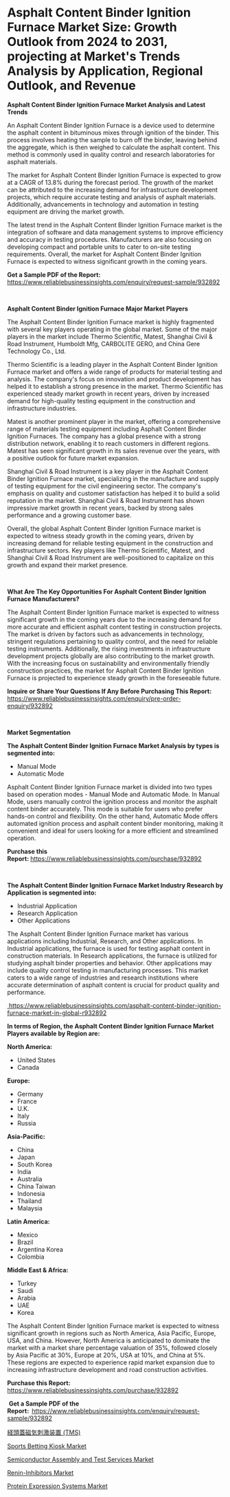 <p><h1>Asphalt Content Binder Ignition Furnace Market Size: Growth Outlook from 2024 to 2031, projecting at Market's Trends Analysis by Application, Regional Outlook, and Revenue</h1></p><p><strong>Asphalt Content Binder Ignition Furnace Market Analysis and Latest Trends</strong></p>
<p><p>An Asphalt Content Binder Ignition Furnace is a device used to determine the asphalt content in bituminous mixes through ignition of the binder. This process involves heating the sample to burn off the binder, leaving behind the aggregate, which is then weighed to calculate the asphalt content. This method is commonly used in quality control and research laboratories for asphalt materials.</p><p>The market for Asphalt Content Binder Ignition Furnace is expected to grow at a CAGR of 13.8% during the forecast period. The growth of the market can be attributed to the increasing demand for infrastructure development projects, which require accurate testing and analysis of asphalt materials. Additionally, advancements in technology and automation in testing equipment are driving the market growth.</p><p>The latest trend in the Asphalt Content Binder Ignition Furnace market is the integration of software and data management systems to improve efficiency and accuracy in testing procedures. Manufacturers are also focusing on developing compact and portable units to cater to on-site testing requirements. Overall, the market for Asphalt Content Binder Ignition Furnace is expected to witness significant growth in the coming years.</p></p>
<p><strong>Get a Sample PDF of the Report:&nbsp;</strong> <a href="https://www.reliablebusinessinsights.com/enquiry/request-sample/932892">https://www.reliablebusinessinsights.com/enquiry/request-sample/932892</a></p>
<p>&nbsp;</p>
<p><strong>Asphalt Content Binder Ignition Furnace Major Market Players</strong></p>
<p><p>The Asphalt Content Binder Ignition Furnace market is highly fragmented with several key players operating in the global market. Some of the major players in the market include Thermo Scientific, Matest, Shanghai Civil & Road Instrument, Humboldt Mfg, CARBOLITE GERO, and China Gere Technology Co., Ltd.</p><p>Thermo Scientific is a leading player in the Asphalt Content Binder Ignition Furnace market and offers a wide range of products for material testing and analysis. The company's focus on innovation and product development has helped it to establish a strong presence in the market. Thermo Scientific has experienced steady market growth in recent years, driven by increased demand for high-quality testing equipment in the construction and infrastructure industries.</p><p>Matest is another prominent player in the market, offering a comprehensive range of materials testing equipment including Asphalt Content Binder Ignition Furnaces. The company has a global presence with a strong distribution network, enabling it to reach customers in different regions. Matest has seen significant growth in its sales revenue over the years, with a positive outlook for future market expansion.</p><p>Shanghai Civil & Road Instrument is a key player in the Asphalt Content Binder Ignition Furnace market, specializing in the manufacture and supply of testing equipment for the civil engineering sector. The company's emphasis on quality and customer satisfaction has helped it to build a solid reputation in the market. Shanghai Civil & Road Instrument has shown impressive market growth in recent years, backed by strong sales performance and a growing customer base.</p><p>Overall, the global Asphalt Content Binder Ignition Furnace market is expected to witness steady growth in the coming years, driven by increasing demand for reliable testing equipment in the construction and infrastructure sectors. Key players like Thermo Scientific, Matest, and Shanghai Civil & Road Instrument are well-positioned to capitalize on this growth and expand their market presence.</p></p>
<p>&nbsp;</p>
<p><strong>What Are The Key Opportunities For Asphalt Content Binder Ignition Furnace Manufacturers?</strong></p>
<p><p>The Asphalt Content Binder Ignition Furnace market is expected to witness significant growth in the coming years due to the increasing demand for more accurate and efficient asphalt content testing in construction projects. The market is driven by factors such as advancements in technology, stringent regulations pertaining to quality control, and the need for reliable testing instruments. Additionally, the rising investments in infrastructure development projects globally are also contributing to the market growth. With the increasing focus on sustainability and environmentally friendly construction practices, the market for Asphalt Content Binder Ignition Furnace is projected to experience steady growth in the foreseeable future.</p></p>
<p><strong>Inquire or Share Your Questions If Any Before Purchasing This Report:</strong> <a href="https://www.reliablebusinessinsights.com/enquiry/pre-order-enquiry/932892">https://www.reliablebusinessinsights.com/enquiry/pre-order-enquiry/932892</a></p>
<p>&nbsp;</p>
<p><strong>Market Segmentation</strong></p>
<p><strong>The Asphalt Content Binder Ignition Furnace Market Analysis by types is segmented into:</strong></p>
<p><ul><li>Manual Mode</li><li>Automatic Mode</li></ul></p>
<p><p>Asphalt Content Binder Ignition Furnace market is divided into two types based on operation modes - Manual Mode and Automatic Mode. In Manual Mode, users manually control the ignition process and monitor the asphalt content binder accurately. This mode is suitable for users who prefer hands-on control and flexibility. On the other hand, Automatic Mode offers automated ignition process and asphalt content binder monitoring, making it convenient and ideal for users looking for a more efficient and streamlined operation.</p></p>
<p><strong>Purchase this Report:&nbsp;</strong><a href="https://www.reliablebusinessinsights.com/purchase/932892">https://www.reliablebusinessinsights.com/purchase/932892</a></p>
<p>&nbsp;</p>
<p><strong>The Asphalt Content Binder Ignition Furnace Market Industry Research by Application is segmented into:</strong></p>
<p><ul><li>Industrial Application</li><li>Research Application</li><li>Other Applications</li></ul></p>
<p><p>The Asphalt Content Binder Ignition Furnace market has various applications including Industrial, Research, and Other applications. In Industrial applications, the furnace is used for testing asphalt content in construction materials. In Research applications, the furnace is utilized for studying asphalt binder properties and behavior. Other applications may include quality control testing in manufacturing processes. This market caters to a wide range of industries and research institutions where accurate determination of asphalt content is crucial for product quality and performance.</p></p>
<p><a href="https://www.reliablebusinessinsights.com/asphalt-content-binder-ignition-furnace-market-in-global-r932892">&nbsp;https://www.reliablebusinessinsights.com/asphalt-content-binder-ignition-furnace-market-in-global-r932892</a></p>
<p><strong>In terms of Region, the Asphalt Content Binder Ignition Furnace Market Players available by Region are:</strong></p>
<p>
    <p> <strong> North America: </strong>
        <ul>
            <li>United States</li>
            <li>Canada</li>
        </ul>
        </p> 
    <p> <strong> Europe: </strong>
        <ul>
            <li>Germany</li>
            <li>France</li>
            <li>U.K.</li>
            <li>Italy</li>
            <li>Russia</li>
        </ul>
        </p> 
    <p> <strong> Asia-Pacific: </strong>
        <ul>
            <li>China</li>
            <li>Japan</li>
            <li>South Korea</li>
            <li>India</li>
            <li>Australia</li>
            <li>China Taiwan</li>
            <li>Indonesia</li>
            <li>Thailand</li>
            <li>Malaysia</li>
        </ul>
        </p> 
    <p> <strong> Latin America: </strong>
        <ul>
            <li>Mexico</li>
            <li>Brazil</li>
            <li>Argentina Korea</li>
            <li>Colombia</li>
        </ul>
        </p> 
    <p> <strong> Middle East & Africa: </strong>
        <ul>
            <li>Turkey</li>
            <li>Saudi</li>
            <li>Arabia</li>
            <li>UAE</li>
            <li>Korea</li>
        </ul>
    </p>
    </p>
<p><p>The Asphalt Content Binder Ignition Furnace market is expected to witness significant growth in regions such as North America, Asia Pacific, Europe, USA, and China. However, North America is anticipated to dominate the market with a market share percentage valuation of 35%, followed closely by Asia Pacific at 30%, Europe at 20%, USA at 10%, and China at 5%. These regions are expected to experience rapid market expansion due to increasing infrastructure development and road construction activities.</p></p>
<p><strong>Purchase this Report: </strong><a href="https://www.reliablebusinessinsights.com/purchase/932892">https://www.reliablebusinessinsights.com/purchase/932892</a></p>
<p>&nbsp;<strong>Get a Sample PDF of the Report:&nbsp;&nbsp;</strong><a href="https://www.reliablebusinessinsights.com/enquiry/request-sample/932892">https://www.reliablebusinessinsights.com/enquiry/request-sample/932892</a></p>
<p><strong></strong></p>
<p><p><a href="https://medium.com/@felicidadbucar3s/%E7%B5%8C%E9%A0%AD%E8%93%8B%E7%A3%81%E6%B0%97%E5%88%BA%E6%BF%80%E8%A3%85%E7%BD%AE-tms-%E5%B8%82%E5%A0%B4-%E3%82%B0%E3%83%AD%E3%83%BC%E3%83%90%E3%83%AB%E5%B8%82%E5%A0%B4%E3%82%B7%E3%82%A7%E3%82%A2%E3%81%A8%E3%83%A9%E3%83%B3%E3%82%AD%E3%83%B3%E3%82%B0-%E5%85%A8%E4%BD%93%E3%81%AE%E8%B2%A9%E5%A3%B2%E3%81%A8%E9%9C%80%E8%A6%81%E4%BA%88%E6%B8%AC2024%E5%B9%B4-2031%E5%B9%B4-78f6020ddf8e">経頭蓋磁気刺激装置 (TMS)</a></p><p><a href="https://medium.com/@bryaneal908/global-sports-betting-kiosk-market-analysis-trends-forecasts-and-growth-opportunities-2024-c301aa8ebd5c">Sports Betting Kiosk Market</a></p><p><a href="https://medium.com/@bryaneal908/semiconductor-assembly-and-test-services-market-industry-trends-and-forecast-for-period-from-2024-de3a01bd641d">Semiconductor Assembly and Test Services Market</a></p><p><a href="https://issuu.com/reportprime-2/docs/renin-inhibitors-market-size-2030.p_dd9df5145551e4">Renin-Inhibitors Market</a></p><p><a href="https://issuu.com/reportprime-2/docs/protein-expression-systems-market-s_908e61e8e58e59">Protein Expression Systems Market</a></p></p>